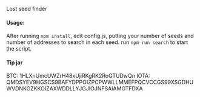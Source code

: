 Lost seed finder
#### Usage:
After running `npm install`, edit config.js, putting your number of seeds and number of addresses to search in each seed. run `npm run search` to start the script.

#### Tip jar

BTC: 1HLXnUmcUWZrH48xUjiRKgRK2RoGTUDwQn
IOTA: QMDSYEV9HGSCS9BAFYDPPOIZPCPWWLLMMEFPQCVCCGS99XSGDHUWVDNKGZKKOIZAXWDDLLYJGJIOJNFSAIAMGTFDXA
